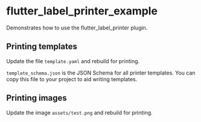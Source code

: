 # flutter_label_printer_example

Demonstrates how to use the flutter_label_printer plugin.

## Printing templates

Update the file `template.yaml` and rebuild for printing.

`template_schema.json` is the JSON Schema for all printer templates. You can copy this file to your project to aid writing templates.

## Printing images

Update the image `assets/test.png` and rebuild for printing.